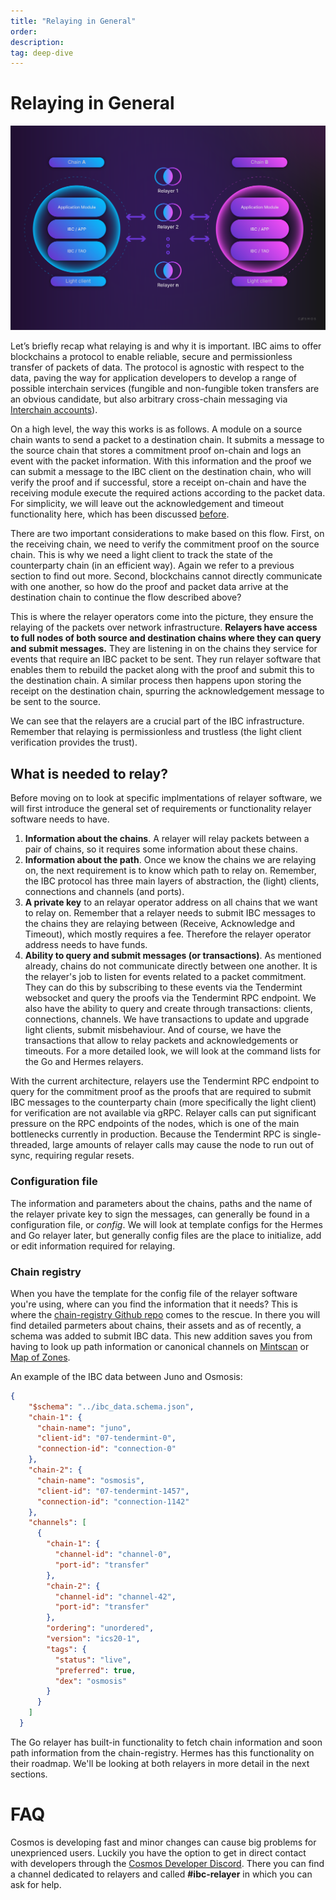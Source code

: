 ```yaml
---
title: "Relaying in General"
order: 
description: 
tag: deep-dive
---
```


# Relaying in General

![IBC overview](images/ibcoverview.png)

Let’s briefly recap what relaying is and why it is important. IBC aims to offer blockchains a protocol to enable reliable, secure and permissionless transfer of packets of data. The protocol is agnostic with respect to the data, paving the way for application developers to develop a range of possible interchain services (fungible and non-fungible token transfers are an obvious candidate, but also arbitrary cross-chain messaging via [Interchain accounts](https://interchain-io.medium.com/welcome-to-the-ibc-gang-lets-talk-f469883e0ffe)). 

On a high level, the way this works is as follows. A module on a source chain wants to send a packet to a destination chain. It submits a message to the source chain that stores a commitment proof on-chain and logs an event with the packet information. With this information and the proof we can submit a message to the IBC client on the destination chain, who will verify the proof and if successful, store a receipt on-chain and have the receiving module execute the required actions according to the packet data. For simplicity, we will leave out the acknowledgement and timeout functionality here, which has been discussed [before](https://TODO:insert-link-to-previous-section). 

There are two important considerations to make based on this flow. First, on the receiving chain, we need to verify the commitment proof on the source chain. This is why we need a light client to track the state of the counterparty chain (in an efficient way). Again we refer to a previous section to find out more. Second, blockchains cannot directly communicate with one another, so how do the proof and packet data arrive at the destination chain to continue the flow described above? 

This is where the relayer operators come into the picture, they ensure the relaying of the packets over network infrastructure. **Relayers have access to full nodes of both source and destination chains where they can query and submit messages.** They are listening in on the chains they service for events that require an IBC packet to be sent. They run relayer software that enables them to rebuild the packet along with the proof and submit this to the destination chain. A similar process then happens upon storing the receipt on the destination chain, spurring the acknowledgement message to be sent to the source.

We can see that the relayers are a crucial part of the IBC infrastructure.  Remember that relaying is permissionless and trustless (the light client verification provides the trust).

## What is needed to relay?

Before moving on to look at specific implmentations of relayer software, we will first introduce the general set of requirements or functionality relayer software needs to have. 

1. **Information about the chains**. A relayer will relay packets between a pair of chains, so it requires some information about these chains.
2. **Information about the path**. Once we know the chains we are relaying on, the next requirement is to know which path to relay on. Remember, the IBC protocol has three main layers of abstraction, the (light) clients, connections and channels (and ports).
3. **A private key** to an relayar operator address on all chains that we want to relay on. Remember that a relayer needs to submit IBC messages to the chains they are relaying between (Receive, Acknowledge and Timeout), which mostly requires a fee. Therefore the relayer operator address needs to have funds.
4. **Ability to query and submit messages (or transactions)**. As mentioned already, chains do not communicate directly between one another. It is the relayer's job to listen for events related to a packet commitment. They can do this by subscribing to these events via the Tendermint websocket and query the proofs via the Tendermint RPC endpoint. We also have the ability to query and create through transactions: clients, connections, channels. We have transactions to update and upgrade light clients, submit misbehaviour. And of course, we have the transactions that allow to relay packets and acknowledgements or timeouts. For a more detailed look, we will look at the command lists for the Go and Hermes relayers.
<HighlightBox type="tip">

With the current architecture, relayers use the Tendermint RPC endpoint to query for the commitment proof as the proofs that are required to submit IBC messages to the counterparty chain (more specifically the light client) for verification are not available via gRPC. Relayer calls can put significant pressure on the RPC endpoints of the nodes, which is one of the main bottlenecks currently in production. Because the Tendermint RPC is single-threaded, large amounts of relayer calls may cause the node to run out of sync, requiring regular resets.

</HighlightBox>

### Configuration file
The information and parameters about the chains, paths and the name of the relayer private key to sign the messages, can generally be found in a configuration file, or *config*. We will look at template configs for the Hermes and Go relayer later, but generally config files are the place to initialize, add or edit information required for relaying.

### Chain registry
When you have the template for the config file of the relayer software you're using, where can you find the information that it needs? This is where the [chain-registry Github repo](https://github.com/cosmos/chain-registry) comes to the rescue. In there you will find detailed parmeters about chains, their assets and as of recently, a schema was added to submit IBC data. This new addition saves you from having to look up path information or canonical channels on [Mintscan](https://www.mintscan.io/cosmos/relayers) or [Map of Zones](https://mapofzones.com/?testnet=false&period=24&tableOrderBy=ibcVolume&tableOrderSort=desc).

An example of the IBC data between Juno and Osmosis:

```json
{
    "$schema": "../ibc_data.schema.json",
    "chain-1": {
      "chain-name": "juno",
      "client-id": "07-tendermint-0",
      "connection-id": "connection-0"
    },
    "chain-2": {
      "chain-name": "osmosis",
      "client-id": "07-tendermint-1457",
      "connection-id": "connection-1142"
    },
    "channels": [
      {
        "chain-1": {
          "channel-id": "channel-0",
          "port-id": "transfer"
        },
        "chain-2": {
          "channel-id": "channel-42",
          "port-id": "transfer"
        },
        "ordering": "unordered",
        "version": "ics20-1",
        "tags": {
          "status": "live",
          "preferred": true,
          "dex": "osmosis"
        }
      }
    ]
  }
  ```
The Go relayer has built-in functionality to fetch chain information and soon path information from the chain-registry. Hermes has this functionality on their roadmap. We'll be looking at both relayers in more detail in the next sections.


# FAQ

Cosmos is developing fast and minor changes can cause big problems for unexprienced users. Luckily you have the option to get in direct contact with developers through the [Cosmos Developer Discord](https://discord.com/invite/cosmosnetwork). There you can find a channel dedicated to relayers and called **#ibc-relayer** in which you can ask for help.
